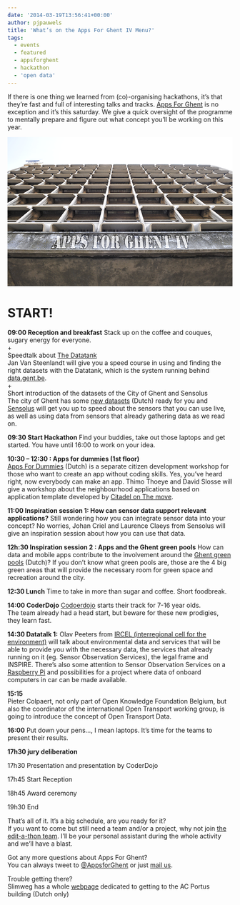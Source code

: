 ```yaml
---
date: '2014-03-19T13:56:41+00:00'
author: pjpauwels
title: 'What’s on the Apps For Ghent IV Menu?'
tags:
  - events
  - featured
  - appsforghent
  - hackathon
  - 'open data'
---
```


If there is one thing we learned from (co)-organising hackathons, it’s that they’re fast and full of interesting talks and tracks. [Apps For Ghent](http://appsforghent.be/) is no exception and it’s this saturday. We give a quick oversight of the programme to mentally prepare and figure out what concept you’ll be working on this year.

![appsforghentbp](appsforghentbp.png)

# START!

**09:00 Reception and breakfast** Stack up on the coffee and couques, sugary energy for everyone.  
\+  
Speedtalk about [The Datatank](http://thedatatank.com/)  
Jan Van Steenlandt will give you a speed course in using and finding the right datasets with the Datatank, which is the system running behind [data.gent.be](http://data.gent.be/).  
\+  
Short introduction of the datasets of the City of Ghent and Sensolus  
The city of Ghent has some [new datasets](http://appsforghent.be/2014/03/17/data-voor-een-duurzaam-gent-verslag-van-de-datadive/) (Dutch) ready for you and [Sensolus](http://www.sensolus.com/) will get you up to speed about the sensors that you can use live, as well as using data from sensors that already gathering data as we read on.

**09:30 Start Hackathon** Find your buddies, take out those laptops and get started. You have until 16:00 to work on your idea.

**10:30 – 12:30 : Apps for dummies (1st floor)**  
[ Apps For Dummies](http://appsforghent.be/2014/02/26/workshop-apps-4-dummies/) (Dutch) is a separate citizen development workshop for those who want to create an app without coding skills. Yes, you’ve heard right, now everybody can make an app. Thimo Thoeye and David Slosse will give a workshop about the neighbourhood applications based on application template developed by [Citadel on The move](http://www.citadelonthemove.eu/).

**11:00 Inspiration session 1: How can sensor data support relevant applications?** Still wondering how you can integrate sensor data into your concept? No worries, Johan Criel and Laurence Claeys from Sensolus will give an inspiration session about how you can use that data.

**12h:30 Inspiration session 2 : Apps and the Ghent green pools** How can data and mobile apps contribute to the involvement around the [Ghent green pools](http://www.gent.be/docs/Departement%20Milieu,%20Groen%20en%20Gezondheid/Groendienst/Groenpolen_Gent.pdf) (Dutch)? If you don’t know what green pools are, those are the 4 big green areas that will provide the necessary room for green space and recreation around the city.

**12:30 Lunch** Time to take in more than sugar and coffee. Short foodbreak.

**14:00 CoderDojo** [Codoerdojo](http://www.coderdojobelgium.be/) starts their track for 7-16 year olds.  
The team already had a head start, but beware for these new prodigies, they learn fast.

**14:30 Datatalk 1:** Olav Peeters from [IRCEL (interregional cell for the environment)](http://www.irceline.be/) will talk about environmental data and services that will be able to provide you with the necessary data, the services that already running on it (eg. Sensor Observation Services), the legal frame and INSPIRE. There’s also some attention to Sensor Observation Services on a [Raspberry Pi](http://www.raspberrypi.org/) and possibilities for a project where data of onboard computers in car can be made available.

**15:15**  
Pieter Colpaert, not only part of Open Knowledge Foundation Belgium, but also the coordinator of the international Open Transport working group, is going to introduce the concept of Open Transport Data.

**16:00** Put down your pens…, I mean laptops. It’s time for the teams to present their results.

**17h30 jury deliberation**

17h30 Presentation and presentation by CoderDojo

17h45 Start Reception

18h45 Award ceremony

19h30 End

That’s all of it. It’s a big schedule, are you ready for it?  
If you want to come but still need a team and/or a project, why not join [the edit-a-thon team](http://openbelgium.be/2014/03/time-for-an-edit-a-thon/). I’ll be your personal assistant during the whole activity and we’ll have a blast.

Got any more questions about Apps For Ghent?  
You can always tweet to [@AppsforGhent](https://twitter.com/appsforghent) or just [mail us](mailto:pieter-jan.pauwels@okfn.org).

Trouble getting there?  
Slimweg has a whole [webpage](http://www.slimweg.be/toplocaties/ac_portus.htm) dedicated to getting to the AC Portus building (Dutch only)
